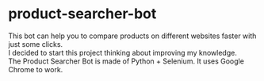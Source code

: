 # product-searcher-bot
This bot can help you to compare products on different websites faster with just some clicks. <br>
I decided to start this project thinking about improving my knowledge. <br>
The Product Searcher Bot is made of Python + Selenium. It uses Google Chrome to work.
